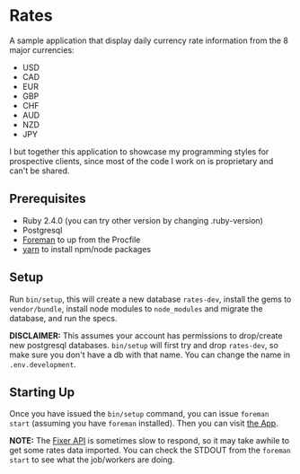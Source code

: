 # Rates

A sample application that display daily currency rate information from the 8 major currencies:

* USD
* CAD
* EUR
* GBP
* CHF
* AUD
* NZD
* JPY

I but together this application to showcase my programming styles for prospective clients, since most of the code I work on is proprietary and can't be shared.

## Prerequisites

* Ruby 2.4.0 (you can try other version by changing .ruby-version)
* Postgresql
* [Foreman](https://github.com/ddollar/foreman) to up from the Procfile
* [yarn](https://yarnpkg.com/en/) to install npm/node packages

## Setup

Run `bin/setup`, this will create a new database `rates-dev`, install the gems to `vendor/bundle`, install node modules to `node_modules` and migrate the database, and run the specs.

**DISCLAIMER:** This assumes your account has permissions to drop/create new postgresql databases. `bin/setup` will first try and drop `rates-dev`, so make sure you don't have a db with that name.  You can change the name in `.env.development`.

## Starting Up

Once you have issued the `bin/setup` command, you can issue `foreman start` (assuming you have `foreman` installed). Then you can visit [the App](http://localhost:9494).

**NOTE:** The [Fixer API](http://fixer.io/) is sometimes slow to respond, so it may take awhile to get some rates data imported.  You can check the STDOUT from the `foreman start` to see what the job/workers are doing.
